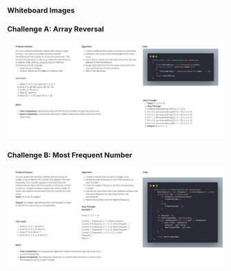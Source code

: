 ### Whiteboard Images

### Challenge A: Array Reversal
![Array Reversal Whiteboard](code.jpg)

### Challenge B: Most Frequent Number
![Most Frequent Number Whiteboard](code1.jpg)
